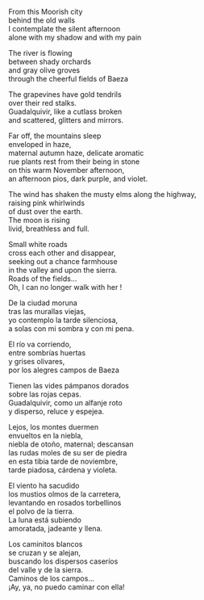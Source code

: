 From this Moorish city  
behind the old walls  
I contemplate the silent afternoon  
alone with my shadow and with my pain

The river is flowing  
between shady orchards  
and gray olive groves  
through the cheerful fields of Baeza

The grapevines have gold tendrils  
over their red stalks.  
Guadalquivir, like a cutlass broken  
and scattered, glitters and mirrors.  

Far off, the mountains sleep  
enveloped in haze,  
maternal autumn haze, delicate aromatic  
rue plants rest from their being in stone  
on this warm November afternoon,  
an afternoon pios, dark purple, and violet.

The wind has shaken the musty elms along the highway,  
raising pink whirlwinds  
of dust over the earth.  
The moon is rising  
livid, breathless and full.  

Small white roads  
cross each other and disappear,  
seeking out a chance farmhouse  
in the valley and upon the sierra.  
Roads of the fields...  
Oh, I can no longer walk with her !

De la ciudad moruna  
tras las murallas viejas,    
yo contemplo la tarde silenciosa,    
a solas con mi sombra y con mi pena.

El río va corriendo,  
entre sombrías huertas  
y grises olivares,  
por los alegres campos de Baeza

Tienen las vides pámpanos dorados  
sobre las rojas cepas.  
Guadalquivir, como un alfanje roto  
y disperso, reluce y espejea.

Lejos, los montes duermen  
envueltos en la niebla,  
niebla de otoño, maternal; descansan  
las rudas moles de su ser de piedra  
en esta tibia tarde de noviembre,  
tarde piadosa, cárdena y violeta.   

El viento ha sacudido  
los mustios olmos de la carretera,  
levantando en rosados torbellinos  
el polvo de la tierra.   
La luna está subiendo  
amoratada, jadeante y llena.

Los caminitos blancos  
se cruzan y se alejan,  
buscando los dispersos caseríos  
del valle y de la sierra.  
Caminos de los campos...   
¡Ay, ya, no puedo caminar con ella!

